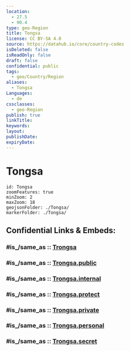 ```yaml
---
location:
  - 27.5
  - 90.4
type: geo-Region
title: Tongsa
license: CC BY-SA 4.0
source: https://datahub.io/core/country-codes
isDeleted: false
isReadOnly: false
draft: false
confidential: public
tags:
  - geo/Country/Region
aliases:
  - Tongsa
Languages:
  - de
cssclasses:
  - geo-Region
publish: true
linkTitle:
keywords:
layout:
publishDate:
expiryDate:
---
```


# Tongsa

```leaflet
id: Tongsa
zoomFeatures: true 
minZoom: 2 
maxZoom: 18
geojsonFolder: ./Tongsa/
markerFolder: ./Tongsa/
```


## Confidential Links & Embeds: 

### #is_/same_as :: [Trongsa](/_Standards/Earth/Continent/Asia/Asia~South/Bhutan/Districts~Bhutan/Trongsa.md) 

### #is_/same_as :: [Trongsa.public](/_public/Earth/Continent/Asia/Asia~South/Bhutan/Districts~Bhutan/Trongsa.public.md) 

### #is_/same_as :: [Trongsa.internal](/_internal/Earth/Continent/Asia/Asia~South/Bhutan/Districts~Bhutan/Trongsa.internal.md) 

### #is_/same_as :: [Trongsa.protect](/_protect/Earth/Continent/Asia/Asia~South/Bhutan/Districts~Bhutan/Trongsa.protect.md) 

### #is_/same_as :: [Trongsa.private](/_private/Earth/Continent/Asia/Asia~South/Bhutan/Districts~Bhutan/Trongsa.private.md) 

### #is_/same_as :: [Trongsa.personal](/_personal/Earth/Continent/Asia/Asia~South/Bhutan/Districts~Bhutan/Trongsa.personal.md) 

### #is_/same_as :: [Trongsa.secret](/_secret/Earth/Continent/Asia/Asia~South/Bhutan/Districts~Bhutan/Trongsa.secret.md)

